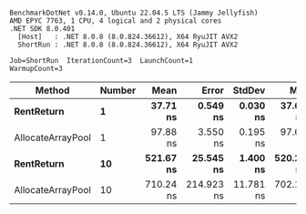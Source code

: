 ```

BenchmarkDotNet v0.14.0, Ubuntu 22.04.5 LTS (Jammy Jellyfish)
AMD EPYC 7763, 1 CPU, 4 logical and 2 physical cores
.NET SDK 8.0.401
  [Host]   : .NET 8.0.8 (8.0.824.36612), X64 RyuJIT AVX2
  ShortRun : .NET 8.0.8 (8.0.824.36612), X64 RyuJIT AVX2

Job=ShortRun  IterationCount=3  LaunchCount=1  
WarmupCount=3  

```
| Method            | Number | Mean      | Error      | StdDev    | Min       | Max       | Allocated |
|------------------ |------- |----------:|-----------:|----------:|----------:|----------:|----------:|
| **RentReturn**        | **1**      |  **37.71 ns** |   **0.549 ns** |  **0.030 ns** |  **37.68 ns** |  **37.74 ns** |         **-** |
| AllocateArrayPool | 1      |  97.88 ns |   3.550 ns |  0.195 ns |  97.66 ns |  98.02 ns |         - |
| **RentReturn**        | **10**     | **521.67 ns** |  **25.545 ns** |  **1.400 ns** | **520.24 ns** | **523.04 ns** |         **-** |
| AllocateArrayPool | 10     | 710.24 ns | 214.923 ns | 11.781 ns | 702.11 ns | 723.75 ns |         - |

